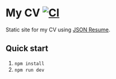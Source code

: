 # My CV [![CI](https://github.com/artemave/cv/actions/workflows/ci.yml/badge.svg)](https://github.com/artemave/cv/actions/workflows/ci.yml)

Static site for my CV using [JSON Resume](https://jsonresume.org/).

## Quick start

1. `npm install`
2. `npm run dev`
